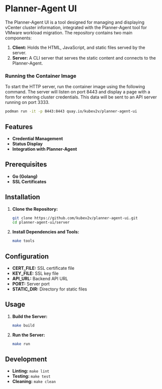 # Planner-Agent UI

The Planner-Agent UI is a tool designed for managing and displaying vCenter cluster information, integrated with the Planner-Agent tool for VMware workload migration. The repository contains two main components:

1. **Client:** Holds the HTML, JavaScript, and static files served by the server.
2. **Server:** A CLI server that serves the static content and connects to the Planner-Agent.

### Running the Container Image

To start the HTTP server, run the container image using the following command. The server will listen on port 8443 and display a page with a form for entering cluster credentials. This data will be sent to an API server running on port 3333.

```bash
podman run -it -p 8443:8443 quay.io/kubev2v/planner-agent-ui
```

## Features

- **Credential Management**
- **Status Display**
- **Integration with Planner-Agent**

## Prerequisites

- **Go (Golang)**
- **SSL Certificates**

## Installation

1. **Clone the Repository:**
   ```bash
   git clone https://github.com/kubev2v/planner-agent-ui.git
   cd planner-agent-ui/server
   ```

2. **Install Dependencies and Tools:**
   ```bash
   make tools
   ```

## Configuration

- **CERT_FILE:** SSL certificate file
- **KEY_FILE:** SSL key file
- **API_URL:** Backend API URL
- **PORT:** Server port
- **STATIC_DIR:** Directory for static files

## Usage

1. **Build the Server:**
   ```bash
   make build
   ```

2. **Run the Server:**
   ```bash
   make run
   ```

## Development

- **Linting:** `make lint`
- **Testing:** `make test`
- **Cleaning:** `make clean`
